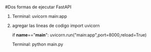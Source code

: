 #Dos formas de ejecutar FastAPI

1. Terminal: 
    uvicorn main:app

2. agregar las lineas de codigo
    import uvicorn

    if __name__=="__main__":
        uvicorn.run("main:app",port=8000,reload=True) 

   Terminal:
    python main.py 